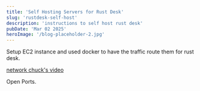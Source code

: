 ```yaml
---
title: 'Self Hosting Servers for Rust Desk'
slug: 'rustdesk-self-host'
description: 'instructions to self host rust desk'
pubDate: 'Mar 02 2025'
heroImage: '/blog-placeholder-2.jpg'
---
```


Setup EC2 instance and used docker to have the traffic route them for rust desk.

[network chuck's video](https://www.youtube.com/watch?v=EXL8mMUXs88)

Open Ports.